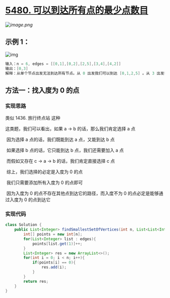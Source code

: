 # [5480. 可以到达所有点的最少点数目](https://leetcode-cn.com/problems/minimum-number-of-vertices-to-reach-all-nodes/)


  

*![image.png](https://pic.leetcode-cn.com/1598151075-dssHUu-image.png)*



## **示例 1：**

![img](https://assets.leetcode-cn.com/aliyun-lc-upload/uploads/2020/08/22/5480e1.png)

```java
输入：n = 6, edges = [[0,1],[0,2],[2,5],[3,4],[4,2]]
输出：[0,3]
解释：从单个节点出发无法到达所有节点。从 0 出发我们可以到达 [0,1,2,5] 。从 3 出发我们可以到达 [3,4,2,5] 。所以我们输出 [0,3] 。
```



## 方法一：找入度为 0 的点

### **实现思路**

类似 1436. 旅行终点站 这种

这类题，我们可以看出，如果 a -> b 的话，那么我们肯定选择 a 点

​        因为选择 a 点的话，我们既能到达 a 点，又能到达 b 点

​        如果选择 b 点的话，它只能到达 b 点，我们还需要加入 a 点

​        而假如又存在 c -> a -> b 的话，我们肯定直接选择 c 点

​        综上，我们选择的必定是入度为 0 的点

​        我们只需要添加所有入度为 0 的点即可

​        因为入度为 0 的点不存在其他点到达它的路径，而入度不为 0 的点必定是能够通过入度为 0 的点到达它

### **实现代码**

```java
class Solution {
    public List<Integer> findSmallestSetOfVertices(int n, List<List<Integer>> edges) {
        int[] points = new int[n];
        for(List<Integer> list : edges){
            points[list.get(1)]++;
        }
        List<Integer> res = new ArrayList<>();
        for(int i = 0; i < n; i++){
            if(points[i] == 0){
                res.add(i);
            }
        }
        return res;
    }
}
```


